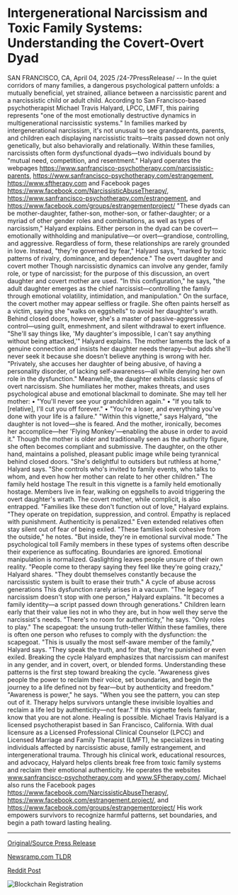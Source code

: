# Intergenerational Narcissism and Toxic Family Systems: Understanding the Covert-Overt Dyad

SAN FRANCISCO, CA, April 04, 2025 /24-7PressRelease/ -- In the quiet corridors of many families, a dangerous psychological pattern unfolds: a mutually beneficial, yet strained, alliance between a narcissistic parent and a narcissistic child or adult child.   According to San Francisco-based psychotherapist Michael Travis Halyard, LPCC, LMFT, this pairing represents "one of the most emotionally destructive dynamics in multigenerational narcissistic systems."  In families marked by intergenerational narcissism, it's not unusual to see grandparents, parents, and children each displaying narcissistic traits—traits passed down not only genetically, but also behaviorally and relationally. Within these families, narcissists often form dysfunctional dyads—two individuals bound by "mutual need, competition, and resentment."  Halyard operates the webpages https://www.sanfrancisco-psychotherapy.com/narcissistic-parents, https://www.sanfrancisco-psychotherapy.com/estrangement, https://www.sftherapy.com and Facebook pages https://www.facebook.com/NarcissisticAbuseTherapy/, https://www.sanfrancisco-psychotherapy.com/estrangement, and https://www.facebook.com/groups/estrangementproject/   "These dyads can be mother-daughter, father-son, mother-son, or father-daughter; or a myriad of other gender roles and combinations, as well as types of narcissism," Halyard explains. Either person in the dyad can be covert—emotionally withholding and manipulative—or overt—grandiose, controlling, and aggressive.  Regardless of form, these relationships are rarely grounded in love. Instead, "they're governed by fear," Halyard says, "marked by toxic patterns of rivalry, dominance, and dependence."  The overt daughter and covert mother  Though narcissistic dynamics can involve any gender, family role, or type of narcissist; for the purpose of this discussion, an overt daughter and covert mother are used.   "In this configuration," he says, "the adult daughter emerges as the chief narcissist—controlling the family through emotional volatility, intimidation, and manipulation."  On the surface, the covert mother may appear selfless or fragile. She often paints herself as a victim, saying she "walks on eggshells" to avoid her daughter's wrath. Behind closed doors, however, she's a master of passive-aggressive control—using guilt, enmeshment, and silent withdrawal to exert influence.  "She'll say things like, 'My daughter's impossible, I can't say anything without being attacked,'" Halyard explains. The mother laments the lack of a genuine connection and insists her daughter needs therapy—but adds she'll never seek it because she doesn't believe anything is wrong with her. "Privately, she accuses her daughter of being abusive, of having a personality disorder, of lacking self-awareness—all while denying her own role in the dysfunction."  Meanwhile, the daughter exhibits classic signs of overt narcissism. She humiliates her mother, makes threats, and uses psychological abuse and emotional blackmail to dominate. She may tell her mother:  • "You'll never see your grandchildren again." • "If you talk to [relative], I'll cut you off forever." • "You're a loser, and everything you've done with your life is a failure."  "Within this vignette," says Halyard, "the daughter is not loved—she is feared. And the mother, ironically, becomes her accomplice—her 'Flying Monkey'—enabling the abuse in order to avoid it."  Though the mother is older and traditionally seen as the authority figure, she often becomes compliant and submissive. The daughter, on the other hand, maintains a polished, pleasant public image while being tyrannical behind closed doors.  "She's delightful to outsiders but ruthless at home," Halyard says. "She controls who's invited to family events, who talks to whom, and even how her mother can relate to her other children."  The family held hostage  The result in this vignette is a family held emotionally hostage. Members live in fear, walking on eggshells to avoid triggering the overt daughter's wrath. The covert mother, while complicit, is also entrapped.  "Families like these don't function out of love," Halyard explains. "They operate on trepidation, suppression, and control. Empathy is replaced with punishment. Authenticity is penalized."  Even extended relatives often stay silent out of fear of being exiled. "These families look cohesive from the outside," he notes. "But inside, they're in emotional survival mode."  The psychological toll  Family members in these types of systems often describe their experience as suffocating. Boundaries are ignored. Emotional manipulation is normalized. Gaslighting leaves people unsure of their own reality.  "People come to therapy saying they feel like they're going crazy," Halyard shares. "They doubt themselves constantly because the narcissistic system is built to erase their truth."  A cycle of abuse across generations  This dysfunction rarely arises in a vacuum. "The legacy of narcissism doesn't stop with one person," Halyard explains. "It becomes a family identity—a script passed down through generations."  Children learn early that their value lies not in who they are, but in how well they serve the narcissist's needs. "There's no room for authenticity," he says. "Only roles to play."  The scapegoat: the unsung truth-teller  Within these families, there is often one person who refuses to comply with the dysfunction: the scapegoat. "This is usually the most self-aware member of the family," Halyard says. "They speak the truth, and for that, they're punished or even exiled.   Breaking the cycle  Halyard emphasizes that narcissism can manifest in any gender, and in covert, overt, or blended forms. Understanding these patterns is the first step toward breaking the cycle. "Awareness gives people the power to reclaim their voice, set boundaries, and begin the journey to a life defined not by fear—but by authenticity and freedom."  "Awareness is power," he says. "When you see the pattern, you can step out of it. Therapy helps survivors untangle these invisible loyalties and reclaim a life led by authenticity—not fear."  If this vignette feels familiar, know that you are not alone. Healing is possible.  Michael Travis Halyard is a licensed psychotherapist based in San Francisco, California. With dual licensure as a Licensed Professional Clinical Counselor (LPCC) and Licensed Marriage and Family Therapist (LMFT), he specializes in treating individuals affected by narcissistic abuse, family estrangement, and intergenerational trauma. Through his clinical work, educational resources, and advocacy, Halyard helps clients break free from toxic family systems and reclaim their emotional authenticity. He operates the websites www.sanfrancisco-psychotherapy.com and www.SFtherapy.com/. Michael also runs the Facebook pages https://www.facebook.com/NarcissisticAbuseTherapy/, https://www.facebook.com/estrangement.project/, and https://www.facebook.com/groups/estrangementproject/  His work empowers survivors to recognize harmful patterns, set boundaries, and begin a path toward lasting healing. 

---

[Original/Source Press Release](https://www.24-7pressrelease.com/press-release/521454/intergenerational-narcissism-and-toxic-family-systems-understanding-the-covert-overt-dyad)
                    

[Newsramp.com TLDR](https://newsramp.com/curated-news/examining-the-toxic-dynamic-of-narcissistic-parents-and-adult-children/c7b7033239f6d4c250fea31c7480b802) 

 



[Reddit Post](https://www.reddit.com/r/newsramp/comments/1jr68ab/examining_the_toxic_dynamic_of_narcissistic/) 



![Blockchain Registration](https://cdn.newsramp.app/24-7PressRelease/qrcode/254/4/openvdhY.webp)